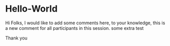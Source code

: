 # Hello-World

Hi Folks,
I would like to add some comments here, to your knowledge, this is a new comment for all participants in this session.
some extra test

Thank you
